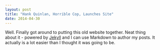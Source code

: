 ```yaml
---
layout: post
title: "Hank Quinlan, Horrible Cop, Launches Site"
date: 2014-04-30
---
```


Well. 
Finally got around to putting this old website together. 
Neat thing about it - powered by [Jekyll](http://jekyllrb.com) 
and I can use Markdown to author my posts. It actually is a lot easier than I thought it was going to be.
